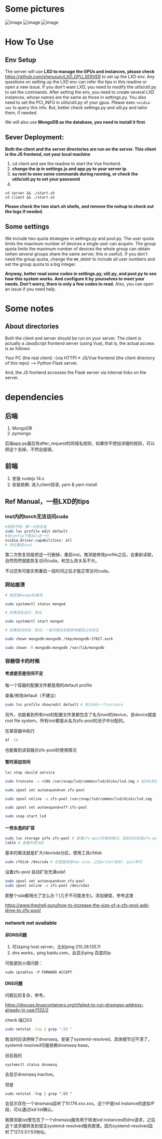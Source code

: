 # Some pictures
![image](https://user-images.githubusercontent.com/14119191/161905666-19b2c8c9-55c9-437e-a471-6ca996754b17.png)
![image](https://user-images.githubusercontent.com/14119191/161905352-2b9aaaa9-eb62-4f88-9908-45e676e91555.png)
![image](https://user-images.githubusercontent.com/14119191/161905534-f101364c-9aeb-432c-be87-60fe9bc76f4f.png)

# How To Use
## Env Setup

The server will use **LXD to manage the GPUs and instances, please check** https://github.com/shenuiuin/LXD_GPU_SERVER to set up the LXD env. Any questions on setting up the LXD env can refer the tips in this readme or open a new issue. If you don't want LXD, you need to modify the utils/util.py to set the commands. After setting the env, you need to create several LXD instances, whose names are the same as those in settings.py. You also need to set the PCI_INFO in utils/util.py of your gpus. Please exec ```nvidia-smi``` to query this info. But, better check settings.py and util.py and tailor them, if needed.

We will also use **MongoDB as the database, you need to install it first**. 

## Sever Deployment:
**Both the client and the server directories are run on the server. This client is the JS frontend, not your local machine**
1. cd client and see the readme to start the Vue frontend.
2. **change the ip in settings.js and app.py to your server ip**.
3. **su root to exec some commands during running, or check the utils/util.py to set your password**
4. 
```
cd server && ./start.sh
cd client && ./start.sh
```
**Please check the two start.sh shells, and remove the nohup to check out the logs if needed.**

## Some settings
We include two quota strategies in settings.py and pool.py. The user quota limits the maximum number of devices a single user can acquire. The group quota limits the maximum number of devices the whole group can obtain (when several groups share the same server, this is useful). If you don't need the group quota, change the ```WW_GROUP``` to include all user numbers and set the group quota to a big integer.

**Anyway, better read some codes in settings.py, util.py, and pool.py to see how this system works. And configure it by yourselves to meet your needs. Don't worry, there is only a few codes to read.** Also, you can open an issue if you need help.

# Some notes
## About directories
Both the client and server should be run on your server. The client is actually a JavaScript frontend server (using Vue), that is, the actual access is as follows:

Your PC (the real client) -(via HTTP)-> JS/Vue frontend (the client directory of this repo) --> Python Flask server. 

And, the JS frontend accesses the Flask server via internal links on the server.

# dependencies

## 后端
1. MongoDB
2. pymongo

后端app.py最后有after_request的同域名规则，如果你不想加详细的规则，可以把这个去掉，不然会报错。

## 前端
1. 安装 nodejs 14.x
2. 安装依赖: 进入client目录, yarn & yarn install

## Ref Manual，一些LXD的tips

### inst内的torch无法访问cuda

```bash
#原因不明，第一次恢复是
sudo lxc profile edit default
#在config下面加入这一行  
nvidia.driver.capabilities: all
# 然后重启inst
```

第二次恢复则是把这一行删掉，重启inst。推测是修改profile之后，会重新读取，自然而然就能恢复访问cuda。和怎么改关系不大。

不过还有可能实例重启一段时间之后才能正常访问cuda。

### 网站崩溃

```bash
# 是否是mongodb崩溃

sudo systemctl status mongod

# 如果没在运行，尝试

sudo systemctl start mongod

# 如果启动失败，尝试，一般可能在机房断电重启之后发生

sudo chown mongodb:mongodb /tmp/mongodb-27017.sock

sudo chown -R mongodb:mongodb /var/lib/mongodb
```

### 容器很卡的时候

#### 考虑是否是空间不足

每一个容器的配置文件都是用的default profile

查看/修改default（不建议）

```bash
sudo lxc profile show/edit default # 默认64G一个instance
```

另外，也能看到所有inst的配置文件里都包含了名为root的device，该device就是root file system，所有inst都是从名为zfs-pool的池子中分配的。

在某容器中执行

```bash
df -lh
```

也能看到该容器对zfs-pool的使用情况

#### 暂时添加空间

```bash
lxc stop cbuild service 

sudo truncate -s +10G /var/snap/lxd/common/lxd/disks/lxd.img # 加10G到存储池

sudo zpool set autoexpand=on zfs-pool

sudo zpool online -e zfs-pool /var/snap/lxd/common/lxd/disks/lxd.img

sudo zpool set autoexpand=off zfs-pool 

sudo snap start lxd
```

#### 一劳永逸的扩容

```bash
sudo lxc storage info zfs-pool # 查看zfs-pool的使用情况，目前的分区是zfs-pool占用了/dev/sda下的1号分区;
lsblk # 查看所有分区
```

基本的做法就是扩大/dev/sda分区，使用工具cfdisk

```bash
sudo cfdisk /dev/sda # 在里面选择new size，之后write(保存)，quit即可
```

设置zfs-pool 自动扩张充满sda1

```bash
sudo zpool set autoexpand=on zfs-pool
sudo zpool online -e zfs-pool /dev/sda1
```

那整个sda都用光了怎么办？(几乎不可能发生)。添加硬盘，参考这里

https://www.theshell.guru/how-to-increase-the-size-of-a-zfs-pool-add-drive-to-zfs-pool/

### network not available

#### 非DNS问题

1. 可以ping host server，比如ping 210.28.135.11
2. dns works，ping baidu.com，会显示ping 百度的ip

可能是防火墙问题：

`sudo iptables -P FORWARD ACCEPT`

#### DNS问题

问题比较复杂，参考。

https://discuss.linuxcontainers.org/t/failed-to-run-dnsmasq-address-already-in-use/1132/2

check 端口53

```bash
sudo netstat -lnp | grep ":53 "
```

我当时应该停掉了dnsmasq，安装了systemd-resolved。具体细节记不清了，systemd-resolved可能依赖dnsmasq-base。

目前我的

`systemctl status dnsmasq`

会显示dnsmasq inactive。

但是

`sudo netstat -lnp | grep ":53 "`

会显示存在一个dnsmasq监听了10.176.xxx.xxx。这个IP是lxd instance的虚拟IP段，可以通过lxd list确认。

我猜测是lxd里包含了一个dnsmasq服务用于转发lxd instances的dns请求，之后这个请求被转发到宿主systemd-resolved服务那里。因为systemd-resolved监听了127.0.0.1:53地址。


